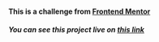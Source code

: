 <h4>This is a challenge from <a href="https://www.frontendmentor.io/challenges/advice-generator-app-QdUG-13db" target="_blank">Frontend Mentor</a></h4>
<h5>You can see this project live on <a target="_blank" href="https://advice-generator-app-fcc.vercel.app/">this link</a></h5> 